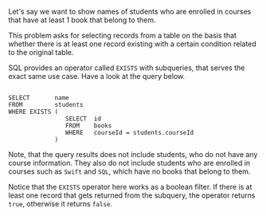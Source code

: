 Let's say we want to show names of students who are enrolled in courses that have at least 1 book that belong to them.

This problem asks for selecting records from a table on the basis that whether there is at least one record existing with a certain condition related to the original table.

SQL provides an operator called `EXISTS` with subqueries, that serves the exact same use case. Have a look at the query below.

<codeblock language="sql" dbName="students2-v3.db" type="lesson">
<code>
SELECT       name
FROM         students
WHERE EXISTS (
                SELECT  id
                FROM    books
                WHERE   courseId = students.courseId
             )
</code>
</codeblock>

Note, that the query results does not include students, who do not have any course information. They also do not include students who are enrolled in courses such as `Swift` and `SQL`, which have no books that belong to them.

Notice that the `EXISTS` operator here works as a boolean filter. If there is at least one record that gets returned from the subquery, the operator returns `true`, otherwise it returns `false`.



